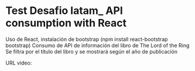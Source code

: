 # Test Desafio latam_ API consumption with React

Uso de React, instalación de bootstrap (npm install react-bootstrap bootstrap)
Consumo de API de información del libro de The Lord of the Ring
Se filtra por el título del libro y se mostrará según el año de publicación

URL video: 